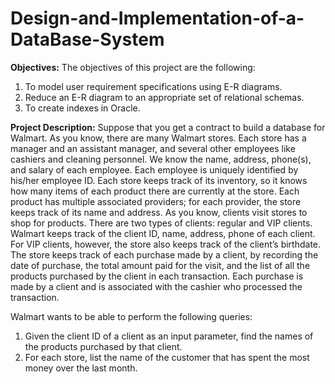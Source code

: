 # Design-and-Implementation-of-a-DataBase-System

**Objectives:** The objectives of this project are the following:

1) To model user requirement specifications using E-R diagrams.
2) Reduce an E-R diagram to an appropriate set of relational schemas.
3) To create indexes in Oracle.


**Project Description:**
Suppose that you get a contract to build a database for Walmart. As you know, there are
many Walmart stores. Each store has a manager and an assistant manager, and several other
employees like cashiers and cleaning personnel. We know the name, address, phone(s),
and salary of each employee. Each employee is uniquely identified by his/her employee
ID. Each store keeps track of its inventory, so it knows how many items of each product
there are currently at the store. Each product has multiple associated providers; for each
provider, the store keeps track of its name and address. As you know, clients visit stores to
shop for products. There are two types of clients: regular and VIP clients. Walmart keeps
track of the client ID, name, address, phone of each client. For VIP clients, however, the
store also keeps track of the client’s birthdate. The store keeps track of each purchase made
by a client, by recording the date of purchase, the total amount paid for the visit, and the
list of all the products purchased by the client in each transaction. Each purchase is made
by a client and is associated with the cashier who processed the transaction.

Walmart wants to be able to perform the following queries:
1. Given the client ID of a client as an input parameter, find the names of the products
purchased by that client.
2. For each store, list the name of the customer that has spent the most money over
the last month.
